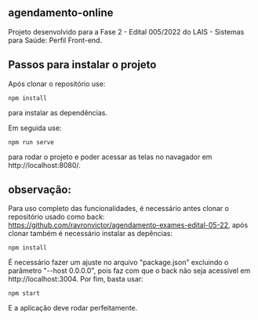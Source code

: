 ## agendamento-online
Projeto desenvolvido para a Fase 2 - Edital 005/2022 do LAIS - Sistemas para Saúde: Perfil Front-end.

## Passos para instalar o projeto

Após clonar o repositório use:
```
npm install
```
para instalar as dependências.

Em seguida use:
```
npm run serve
```
para rodar o projeto e poder acessar as telas no navagador em http://localhost:8080/.

## observação:
Para uso completo das funcionalidades, é necessário antes clonar o repositório usado como back: https://github.com/rayronvictor/agendamento-exames-edital-05-22, após clonar também é necessário instalar as depências:
```
npm install
```
É necessário fazer um ajuste no arquivo "package.json" excluindo o parâmetro "--host 0.0.0.0", pois faz com que o back não seja acessível em http://localhost:3004. Por fim, basta usar:
```
npm start
```
E a aplicação deve rodar perfeitamente.
